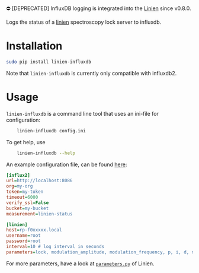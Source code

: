 :no_entry: [DEPRECATED] InfluxDB logging is integrated into the [Linien](https://github.com/linien-org/linien) since v0.8.0.


Logs the status of a [linien](https://github.com/linien-org/linien) spectroscopy lock server to influxdb.

# Installation

``` bash
sudo pip install linien-influxdb
```

Note that `linien-influxdb` is currently only compatible with influxdb2.
# Usage

`linien-influxdb` is a command line tool that uses an ini-file for configuration:

```bash
    linien-influxdb config.ini
```

To get help, use

```bash
    linien-influxdb --help
```

An example configuration file, can be found [here](https://github.com/linien-org/linien-influxdb/blob/master/linien_influxdb/example_config.ini):

```ini
[influx2]
url=http://localhost:8086
org=my-org
token=my-token
timeout=6000
verify_ssl=False
bucket=my-bucket
measurement=linien-status

[linien]
host=rp-f0xxxxx.local
username=root
password=root
interval=10 # log interval in seconds
parameters=lock, modulation_amplitude, modulation_frequency, p, i, d, monitor_signal_mean, error_signal_mean, error_signal_std, control_signal_mean
```

For more parameters, have a look at [`parameters.py`](https://github.com/linien-org/linien/blob/master/linien/server/parameters.py) of Linien.
